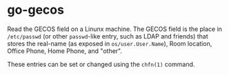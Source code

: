 go-gecos
========

Read the GECOS field on a Linunx machine. The GECOS field is the place in
`/etc/passwd` (or other `passwd`-like entry, such as LDAP and friends)
that stores the real-name (as exposed in `os/user.User.Name`), Room location,
Office Phone, Home Phone, and "other".

These entries can be set or changed using the `chfn(1)` command.
